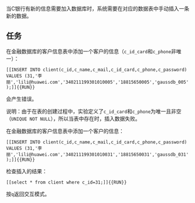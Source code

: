 当C银行有新的信息需要加入数据库时，系统需要在对应的数据表中手动插入一条新的数据。


## 任务

在金融数据库的客户信息表中添加一个客户的信息（`c_id_card`和`c_phone`非唯一）：

`[[INSERT INTO client(c_id,c_name,c_mail,c_id_card,c_phone,c_password) VALUES (31,'李丽','lili@huawei.com','340211199301010005','18815650005','gaussdb_005');]]{{RUN}}`

会产生错误。

说明：由于在表的创建过程中，实验定义了`c_id_card`和`c_phone`为唯一且非空（`UNIQUE NOT NULL`），所以当表中存在时，插入数据失败。

在金融数据库的客户信息表中添加一个客户的信息：

`[[INSERT INTO client(c_id,c_name,c_mail,c_id_card,c_phone,c_password) VALUES (31,'李丽','lili@huawei.com','340211199301010031','18815650031','gaussdb_031');]]{{RUN}}`

检查插入的结果：

`[[select * from client where c_id=31;]]{{RUN}}`

按`q`返回交互模式。